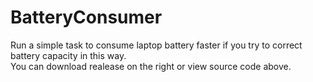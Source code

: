 # BatteryConsumer
Run a simple task to consume laptop battery faster if you try to correct battery capacity in this way.  
You can download realease on the right or view source code above.  
